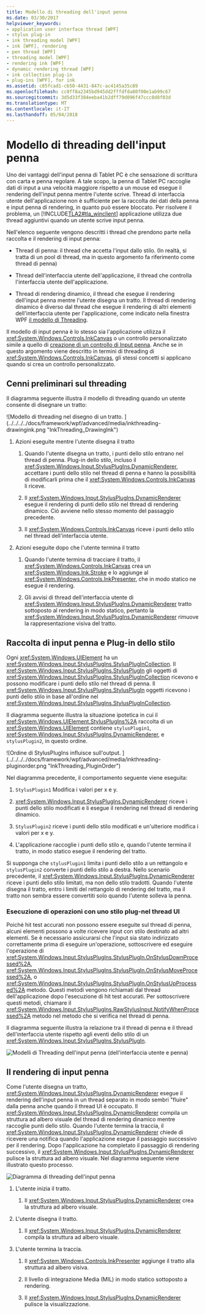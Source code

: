 ```yaml
---
title: Modello di threading dell'input penna
ms.date: 03/30/2017
helpviewer_keywords:
- application user interface thread [WPF]
- stylus plug-in
- ink threading model [WPF]
- ink [WPF], rendering
- pen thread [WPF]
- threading model [WPF]
- rendering ink [WPF]
- dynamic rendering thread [WPF]
- ink collection plug-in
- plug-ins [WPF], for ink
ms.assetid: c85fcad1-cb50-4431-847c-ac4145a35c89
ms.openlocfilehash: cc0ff8a2345bd945dd2fffdfda80f00e1ab99c67
ms.sourcegitcommit: 3d5d33f384eeba41b2dff79d096f47ccc8d8f03d
ms.translationtype: MT
ms.contentlocale: it-IT
ms.lasthandoff: 05/04/2018
---
```

# <a name="the-ink-threading-model"></a>Modello di threading dell'input penna
Uno dei vantaggi dell'input penna di Tablet PC è che sensazione di scrittura con carta e penna regolare.  A tale scopo, la penna di Tablet PC raccoglie dati di input a una velocità maggiore rispetto a un mouse ed esegue il rendering dell'input penna mentre l'utente scrive.  Thread di interfaccia utente dell'applicazione non è sufficiente per la raccolta dei dati della penna e input penna di rendering, in quanto può essere bloccato.  Per risolvere il problema, un [!INCLUDE[TLA2#tla_winclient](../../../../includes/tla2sharptla-winclient-md.md)] applicazione utilizza due thread aggiuntivi quando un utente scrive input penna.  
  
 Nell'elenco seguente vengono descritti i thread che prendono parte nella raccolta e il rendering di input penna:  
  
-   Thread di penna: il thread che accetta l'input dallo stilo.  (In realtà, si tratta di un pool di thread, ma in questo argomento fa riferimento come thread di penna)  
  
-   Thread dell'interfaccia utente dell'applicazione, il thread che controlla l'interfaccia utente dell'applicazione.  
  
-   Thread di rendering dinamico, il thread che esegue il rendering dell'input penna mentre l'utente disegna un tratto. Il thread di rendering dinamico è diverso dal thread che esegue il rendering di altri elementi dell'interfaccia utente per l'applicazione, come indicato nella finestra WPF [il modello di Threading](../../../../docs/framework/wpf/advanced/threading-model.md).  
  
 Il modello di input penna è lo stesso sia l'applicazione utilizza il <xref:System.Windows.Controls.InkCanvas> o un controllo personalizzato simile a quello di [creazione di un controllo di Input penna](../../../../docs/framework/wpf/advanced/creating-an-ink-input-control.md).  Anche se in questo argomento viene descritto in termini di threading di <xref:System.Windows.Controls.InkCanvas>, gli stessi concetti si applicano quando si crea un controllo personalizzato.  
  
## <a name="threading-overview"></a>Cenni preliminari sul threading  
 Il diagramma seguente illustra il modello di threading quando un utente consente di disegnare un tratto:  
  
 ![Modello di threading nel disegno di un tratto. ] (../../../../docs/framework/wpf/advanced/media/inkthreading-drawingink.png "InkThreading_DrawingInk")  
  
1.  Azioni eseguite mentre l'utente disegna il tratto  
  
    1.  Quando l'utente disegna un tratto, i punti dello stilo entrano nel thread di penna.  Plug-in dello stilo, incluso il <xref:System.Windows.Input.StylusPlugIns.DynamicRenderer>, accettare i punti dello stilo nel thread di penna e hanno la possibilità di modificarli prima che il <xref:System.Windows.Controls.InkCanvas> li riceve.  
  
    2.  Il <xref:System.Windows.Input.StylusPlugIns.DynamicRenderer> esegue il rendering di punti dello stilo nel thread di rendering dinamico. Ciò avviene nello stesso momento del passaggio precedente.  
  
    3.  Il <xref:System.Windows.Controls.InkCanvas> riceve i punti dello stilo nel thread dell'interfaccia utente.  
  
2.  Azioni eseguite dopo che l'utente termina il tratto  
  
    1.  Quando l'utente termina di tracciare il tratto, il <xref:System.Windows.Controls.InkCanvas> crea un <xref:System.Windows.Ink.Stroke> e lo aggiunge al <xref:System.Windows.Controls.InkPresenter>, che in modo statico ne esegue il rendering.  
  
    2.  Gli avvisi di thread dell'interfaccia utente di <xref:System.Windows.Input.StylusPlugIns.DynamicRenderer> tratto sottoposto al rendering in modo statico, pertanto la <xref:System.Windows.Input.StylusPlugIns.DynamicRenderer> rimuove la rappresentazione visiva del tratto.  
  
## <a name="ink-collection-and-stylus-plug-ins"></a>Raccolta di input penna e Plug-in dello stilo  
 Ogni <xref:System.Windows.UIElement> ha un <xref:System.Windows.Input.StylusPlugIns.StylusPlugInCollection>.  Il <xref:System.Windows.Input.StylusPlugIns.StylusPlugIn> gli oggetti di <xref:System.Windows.Input.StylusPlugIns.StylusPlugInCollection> ricevono e possono modificare i punti dello stilo nel thread di penna. Il <xref:System.Windows.Input.StylusPlugIns.StylusPlugIn> oggetti ricevono i punti dello stilo in base all'ordine nel <xref:System.Windows.Input.StylusPlugIns.StylusPlugInCollection>.  
  
 Il diagramma seguente illustra la situazione ipotetica in cui il <xref:System.Windows.UIElement.StylusPlugIns%2A> raccolta di un <xref:System.Windows.UIElement> contiene `stylusPlugin1`, <xref:System.Windows.Input.StylusPlugIns.DynamicRenderer>, e `stylusPlugin2`, in questo ordine.  
  
 ![Ordine di StylusPlugIns influisce sull'output. ] (../../../../docs/framework/wpf/advanced/media/inkthreading-pluginorder.png "InkThreading_PluginOrder")  
  
 Nel diagramma precedente, il comportamento seguente viene eseguita:  
  
1.  `StylusPlugin1` Modifica i valori per x e y.  
  
2.  <xref:System.Windows.Input.StylusPlugIns.DynamicRenderer> riceve i punti dello stilo modificati e li esegue il rendering nel thread di rendering dinamico.  
  
3.  `StylusPlugin2` riceve i punti dello stilo modificati e un'ulteriore modifica i valori per x e y.  
  
4.  L'applicazione raccoglie i punti dello stilo e, quando l'utente termina il tratto, in modo statico esegue il rendering del tratto.  
  
 Si supponga che `stylusPlugin1` limita i punti dello stilo a un rettangolo e `stylusPlugin2` converte i punti dello stilo a destra.  Nello scenario precedente, il <xref:System.Windows.Input.StylusPlugIns.DynamicRenderer> riceve i punti dello stilo limitati, ma non dello stilo tradotti.  Quando l'utente disegna il tratto, entro i limiti del rettangolo di rendering del tratto, ma il tratto non sembra essere convertiti solo quando l'utente solleva la penna.  
  
### <a name="performing-operations-with-a-stylus-plug-in-on-the-ui-thread"></a>Esecuzione di operazioni con uno stilo plug-nel thread UI  
 Poiché hit test accurati non possono essere eseguite sul thread di penna, alcuni elementi possono a volte ricevere input con stilo destinato ad altri elementi. Se è necessario assicurarsi che l'input sia stato indirizzato correttamente prima di eseguire un'operazione, sottoscrivere ed eseguire l'operazione di <xref:System.Windows.Input.StylusPlugIns.StylusPlugIn.OnStylusDownProcessed%2A>, <xref:System.Windows.Input.StylusPlugIns.StylusPlugIn.OnStylusMoveProcessed%2A>, o <xref:System.Windows.Input.StylusPlugIns.StylusPlugIn.OnStylusUpProcessed%2A> metodo. Questi metodi vengono richiamati dal thread dell'applicazione dopo l'esecuzione di hit test accurati. Per sottoscrivere questi metodi, chiamare il <xref:System.Windows.Input.StylusPlugIns.RawStylusInput.NotifyWhenProcessed%2A> metodo nel metodo che si verifica nel thread di penna.  
  
 Il diagramma seguente illustra la relazione tra il thread di penna e il thread dell'interfaccia utente rispetto agli eventi dello stilo di un <xref:System.Windows.Input.StylusPlugIns.StylusPlugIn>.  
  
 ![Modelli di Threading dell'input penna &#40;dell'interfaccia utente e penna&#41;](../../../../docs/framework/wpf/advanced/media/inkthreading-plugincallbacks.png "InkThreading_PluginCallbacks")  
  
## <a name="rendering-ink"></a>Il rendering di input penna  
 Come l'utente disegna un tratto, <xref:System.Windows.Input.StylusPlugIns.DynamicRenderer> esegue il rendering dell'input penna in un thread separato in modo sembri "fluire" dalla penna anche quando il thread UI è occupato.  Il <xref:System.Windows.Input.StylusPlugIns.DynamicRenderer> compila un struttura ad albero visuale del thread di rendering dinamico mentre raccoglie punti dello stilo.  Quando l'utente termina la traccia, il <xref:System.Windows.Input.StylusPlugIns.DynamicRenderer> chiede di ricevere una notifica quando l'applicazione esegue il passaggio successivo per il rendering.  Dopo l'applicazione ha completato il passaggio di rendering successivo, il <xref:System.Windows.Input.StylusPlugIns.DynamicRenderer> pulisce la struttura ad albero visuale.  Nel diagramma seguente viene illustrato questo processo.  
  
 ![Diagramma di threading dell'input penna](../../../../docs/framework/wpf/advanced/media/inkthreading-visualtree.png "InkThreading_VisualTree")  
  
1.  L'utente inizia il tratto.  
  
    1.  Il <xref:System.Windows.Input.StylusPlugIns.DynamicRenderer> crea la struttura ad albero visuale.  
  
2.  L'utente disegna il tratto.  
  
    1.  Il <xref:System.Windows.Input.StylusPlugIns.DynamicRenderer> compila la struttura ad albero visuale.  
  
3.  L'utente termina la traccia.  
  
    1.  Il <xref:System.Windows.Controls.InkPresenter> aggiunge il tratto alla struttura ad albero visiva.  
  
    2.  Il livello di integrazione Media (MIL) in modo statico sottoposto a rendering.  
  
    3.  Il <xref:System.Windows.Input.StylusPlugIns.DynamicRenderer> pulisce la visualizzazione.
